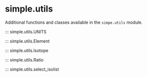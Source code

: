# simple.utils

Additional functions and classes available in the ``simpe.utils`` module.

::: simple.utils.UNITS

::: simple.utils.Element

::: simple.utils.Isotope

::: simple.utils.Ratio

::: simple.utils.select_isolist

<!---
Functions and classes without complete documentation.

These are all helper classes and only really relevant for package developers

::: simple.utils.EndlessList

::: simple.utils.extract_kwargs

::: simple.utils.set_default_kwargs

::: simple.utils.AttrEval

::: simple.utils.simple_eval
-->